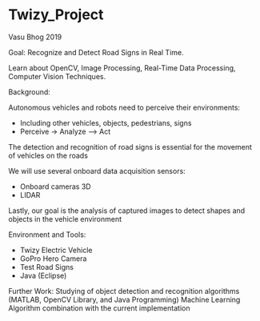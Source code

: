 # Twizy_Project
Vasu Bhog 2019

Goal: Recognize and Detect Road Signs in Real Time.

Learn about OpenCV, Image Processing, Real-Time Data Processing, Computer Vision Techniques.

Background:

Autonomous vehicles and robots need to perceive their environments:
 - Including other vehicles, objects, pedestrians, signs
 - Perceive -> Analyze –> Act
 
The detection and recognition of road signs is essential for the movement of vehicles on the roads

We will use several onboard data acquisition sensors:
 - Onboard cameras 3D 
 - LIDAR

Lastly, our goal is the analysis of captured images to detect shapes and objects in the vehicle environment

Environment and Tools: 
- Twizy Electric Vehicle
- GoPro Hero Camera
- Test Road Signs
- Java (Eclipse)

Further Work:
Studying of object detection and recognition algorithms (MATLAB, OpenCV Library, and Java Programming) Machine Learning Algorithm combination with the current implementation
